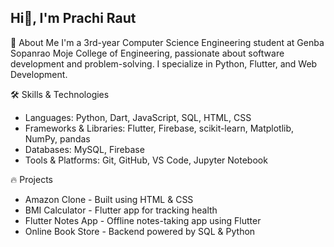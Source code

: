 ## Hi👋, I'm Prachi Raut
🚀 About Me
I'm a 3rd-year Computer Science Engineering student at Genba Sopanrao Moje College of Engineering, passionate about software development and problem-solving. I specialize in Python, Flutter, and Web Development.

🛠️ Skills & Technologies
- Languages: Python, Dart, JavaScript, SQL, HTML, CSS
- Frameworks & Libraries: Flutter, Firebase, scikit-learn, Matplotlib, NumPy, pandas
- Databases: MySQL, Firebase
- Tools & Platforms: Git, GitHub, VS Code, Jupyter Notebook

🔥 Projects
- Amazon Clone - Built using HTML & CSS
- BMI Calculator - Flutter app for tracking health
- Flutter Notes App - Offline notes-taking app using Flutter
- Online Book Store - Backend powered by SQL & Python
